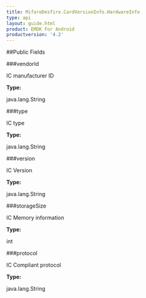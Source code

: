 ```yaml
---
title: MifareDesfire.CardVersionInfo.HardwareInfo
type: api
layout: guide.html
product: EMDK For Android
productversion: '4.2'
---
```





##Public Fields

###vendorId

IC manufacturer ID

**Type:**

java.lang.String

###type

IC type

**Type:**

java.lang.String

###version

IC Version

**Type:**

java.lang.String

###storageSize

IC Memory information

**Type:**

int

###protocol

IC Compliant protocol

**Type:**

java.lang.String

